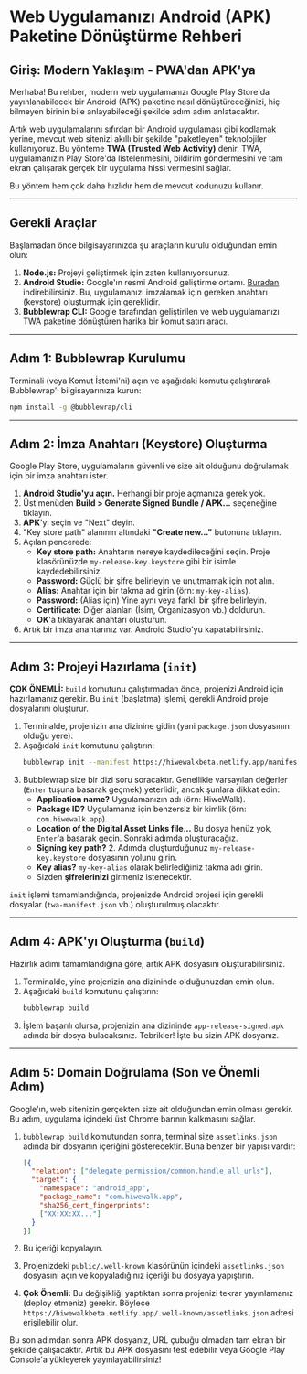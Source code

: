 # Web Uygulamanızı Android (APK) Paketine Dönüştürme Rehberi

## Giriş: Modern Yaklaşım - PWA'dan APK'ya

Merhaba! Bu rehber, modern web uygulamanızı Google Play Store'da yayınlanabilecek bir Android (APK) paketine nasıl dönüştüreceğinizi, hiç bilmeyen birinin bile anlayabileceği şekilde adım adım anlatacaktır.

Artık web uygulamalarını sıfırdan bir Android uygulaması gibi kodlamak yerine, mevcut web sitenizi akıllı bir şekilde "paketleyen" teknolojiler kullanıyoruz. Bu yönteme **TWA (Trusted Web Activity)** denir. TWA, uygulamanızın Play Store'da listelenmesini, bildirim göndermesini ve tam ekran çalışarak gerçek bir uygulama hissi vermesini sağlar.

Bu yöntem hem çok daha hızlıdır hem de mevcut kodunuzu kullanır.

---

## Gerekli Araçlar

Başlamadan önce bilgisayarınızda şu araçların kurulu olduğundan emin olun:
1.  **Node.js:** Projeyi geliştirmek için zaten kullanıyorsunuz.
2.  **Android Studio:** Google'ın resmi Android geliştirme ortamı. [Buradan](https://developer.android.com/studio) indirebilirsiniz. Bu, uygulamanızı imzalamak için gereken anahtarı (keystore) oluşturmak için gereklidir.
3.  **Bubblewrap CLI:** Google tarafından geliştirilen ve web uygulamanızı TWA paketine dönüştüren harika bir komut satırı aracı.

---

## Adım 1: Bubblewrap Kurulumu

Terminali (veya Komut İstemi'ni) açın ve aşağıdaki komutu çalıştırarak Bubblewrap'ı bilgisayarınıza kurun:

```bash
npm install -g @bubblewrap/cli
```

---

## Adım 2: İmza Anahtarı (Keystore) Oluşturma

Google Play Store, uygulamaların güvenli ve size ait olduğunu doğrulamak için bir imza anahtarı ister.

1.  **Android Studio'yu açın.** Herhangi bir proje açmanıza gerek yok.
2.  Üst menüden **Build > Generate Signed Bundle / APK...** seçeneğine tıklayın.
3.  **APK**'yı seçin ve "Next" deyin.
4.  "Key store path" alanının altındaki **"Create new..."** butonuna tıklayın.
5.  Açılan pencerede:
    *   **Key store path:** Anahtarın nereye kaydedileceğini seçin. Proje klasörünüzde `my-release-key.keystore` gibi bir isimle kaydedebilirsiniz.
    *   **Password:** Güçlü bir şifre belirleyin ve unutmamak için not alın.
    *   **Alias:** Anahtar için bir takma ad girin (örn: `my-key-alias`).
    *   **Password:** (Alias için) Yine aynı veya farklı bir şifre belirleyin.
    *   **Certificate:** Diğer alanları (İsim, Organizasyon vb.) doldurun.
    *   **OK**'a tıklayarak anahtarı oluşturun.
6.  Artık bir imza anahtarınız var. Android Studio'yu kapatabilirsiniz.

---

## Adım 3: Projeyi Hazırlama (`init`)

**ÇOK ÖNEMLİ:** `build` komutunu çalıştırmadan önce, projenizi Android için hazırlamanız gerekir. Bu `init` (başlatma) işlemi, gerekli Android proje dosyalarını oluşturur.

1.  Terminalde, projenizin ana dizinine gidin (yani `package.json` dosyasının olduğu yere).
2.  Aşağıdaki `init` komutunu çalıştırın:
    ```bash
    bubblewrap init --manifest https://hiwewalkbeta.netlify.app/manifest.json
    ```
3.  Bubblewrap size bir dizi soru soracaktır. Genellikle varsayılan değerler (`Enter` tuşuna basarak geçmek) yeterlidir, ancak şunlara dikkat edin:
    *   **Application name?** Uygulamanızın adı (örn: HiweWalk).
    *   **Package ID?** Uygulamanız için benzersiz bir kimlik (örn: `com.hiwewalk.app`).
    *   **Location of the Digital Asset Links file...** Bu dosya henüz yok, `Enter`'a basarak geçin. Sonraki adımda oluşturacağız.
    *   **Signing key path?** 2. Adımda oluşturduğunuz `my-release-key.keystore` dosyasının yolunu girin.
    *   **Key alias?** `my-key-alias` olarak belirlediğiniz takma adı girin.
    *   Sizden **şifrelerinizi** girmeniz istenecektir.

`init` işlemi tamamlandığında, projenizde Android projesi için gerekli dosyalar (`twa-manifest.json` vb.) oluşturulmuş olacaktır.

---

## Adım 4: APK'yı Oluşturma (`build`)

Hazırlık adımı tamamlandığına göre, artık APK dosyasını oluşturabilirsiniz.

1.  Terminalde, yine projenizin ana dizininde olduğunuzdan emin olun.
2.  Aşağıdaki `build` komutunu çalıştırın:
    ```bash
    bubblewrap build
    ```
3.  İşlem başarılı olursa, projenizin ana dizininde `app-release-signed.apk` adında bir dosya bulacaksınız. Tebrikler! İşte bu sizin APK dosyanız.


---

## Adım 5: Domain Doğrulama (Son ve Önemli Adım)

Google'ın, web sitenizin gerçekten size ait olduğundan emin olması gerekir. Bu adım, uygulama içindeki üst Chrome barının kalkmasını sağlar.

1.  `bubblewrap build` komutundan sonra, terminal size `assetlinks.json` adında bir dosyanın içeriğini gösterecektir. Buna benzer bir yapısı vardır:

    ```json
    [{
      "relation": ["delegate_permission/common.handle_all_urls"],
      "target": {
        "namespace": "android_app",
        "package_name": "com.hiwewalk.app",
        "sha256_cert_fingerprints":
        ["XX:XX:XX..."]
      }
    }]
    ```

2.  Bu içeriği kopyalayın.
3.  Projenizdeki `public/.well-known` klasörünün içindeki `assetlinks.json` dosyasını açın ve kopyaladığınız içeriği bu dosyaya yapıştırın.
4.  **Çok Önemli:** Bu değişikliği yaptıktan sonra projenizi tekrar yayınlamanız (deploy etmeniz) gerekir. Böylece `https://hiwewalkbeta.netlify.app/.well-known/assetlinks.json` adresi erişilebilir olur.

Bu son adımdan sonra APK dosyanız, URL çubuğu olmadan tam ekran bir şekilde çalışacaktır. Artık bu APK dosyasını test edebilir veya Google Play Console'a yükleyerek yayınlayabilirsiniz!

